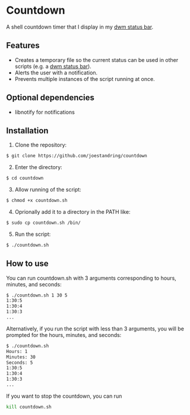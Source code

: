 # Countdown
A shell countdown timer that I display in my [dwm status bar](https://github.com/joestandring/dotfiles).
## Features
* Creates a temporary file so the current status can be used in other scripts (e.g. a [dwm status bar](https://github.com/joestandring/dotfiles)).
* Alerts the user with a notification.
* Prevents multiple instances of the script running at once.
## Optional dependencies
* libnotify for notifications
## Installation
1. Clone the repository:
```sh
$ git clone https://github.com/joestandring/countdown
```
2. Enter the directory:
```sh
$ cd countdown
```
3. Allow running of the script:
```sh
$ chmod +x countdown.sh
```
4. Oprionally add it to a directory in the PATH like:
```sh
$ sudo cp countdown.sh /bin/
```
5. Run the script:
```sh
$ ./countdown.sh
```
## How to use
You can run countdown.sh with 3 arguments corresponding to hours, minutes, and seconds:
```sh
$ ./countdown.sh 1 30 5
1:30:5
1:30:4
1:30:3
...
```
Alternatively, if you run the script with less than 3 arguments, you will be prompted for the hours, minutes, and seconds:
```sh
$ ./countdown.sh
Hours: 1
Minutes: 30
Seconds: 5
1:30:5
1:30:4
1:30:3
...
```
If you want to stop the countdown, you can run
```sh
kill countdown.sh
```
